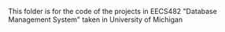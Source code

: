 This folder is for the code of the projects in EECS482 "Database Management System" taken in University of Michigan
